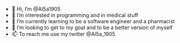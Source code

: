 - 👋 Hi, I’m @Al5a1905
- 👀 I’m interested in programming and in medical stuff
- 🌱 I’m currently learning to be a software engineer and a pharmacist 
- 💞️ I’m looking to get to my goal and to be a better version of myself
- 📫 To reach me use my twitter @Al5a_1905

<!---
Al5a1905/Al5a1905 is a ✨ special ✨ repository because its `README.md` (this file) appears on your GitHub profile.
You can click the Preview link to take a look at your changes.
--->

